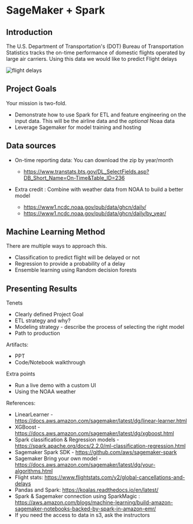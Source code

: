 # SageMaker + Spark

## Introduction
The U.S. Department of Transportation's (DOT) Bureau of Transportation Statistics tracks the on-time performance of domestic flights operated by large air carriers. Using this data we would like to predict Flight delays

![flight delays](https://user-images.githubusercontent.com/1559391/56873334-3c3d4e00-69f7-11e9-8ed6-7f585bae5361.png)

## Project Goals
Your mission is two-fold. 
- Demonstrate how to use Spark for ETL and feature engineering on the input data. This will be the airline data and the *optional* Noaa data
- Leverage Sagemaker for model training and hosting

## Data sources
- On-time reporting data: You can download the zip by year/month
  - https://www.transtats.bts.gov/DL_SelectFields.asp?DB_Short_Name=On-Time&Table_ID=236


- Extra credit : Combine with weather data from NOAA to build a better model
  - https://www1.ncdc.noaa.gov/pub/data/ghcn/daily/
  - https://www1.ncdc.noaa.gov/pub/data/ghcn/daily/by_year/

## Machine Learning Method
There are multiple ways to approach this. 
- Classification to predict flight will be delayed or not
- Regression to provide a probability of a delay
- Ensemble learning using Random decision forests

## Presenting Results
Tenets
- Clearly defined Project Goal
- ETL strategy and why?
- Modeling strategy - describe the process of selecting the right model
- Path to production

Artifacts:
- PPT
- Code/Notebook walkthrough

Extra points
- Run a live demo with a custom UI 
- Using the NOAA weather

References:
- LinearLearner - https://docs.aws.amazon.com/sagemaker/latest/dg/linear-learner.html
- XGBoost - https://docs.aws.amazon.com/sagemaker/latest/dg/xgboost.html
- Spark classification & Regression models - https://spark.apache.org/docs/2.2.0/ml-classification-regression.html
- Sagemaker Spark SDK - https://github.com/aws/sagemaker-spark
- Sagemaker Bring your own model -https://docs.aws.amazon.com/sagemaker/latest/dg/your-algorithms.html
- Flight stats: https://www.flightstats.com/v2/global-cancellations-and-delays
- Pandas and Spark: https://koalas.readthedocs.io/en/latest/
- Spark & Sagemaker connection using SparkMagic : https://aws.amazon.com/blogs/machine-learning/build-amazon-sagemaker-notebooks-backed-by-spark-in-amazon-emr/
- If you need the access to data in s3, ask the instructors


